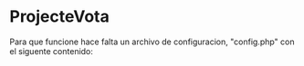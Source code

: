 # ProjecteVota

Para que funcione hace falta un archivo de configuracion, "config.php" con el siguente contenido:

<?php
	$hostname = "localhost";
	$dbname = "projecteVota";
	$username = "root";
	$pass = "";

	$pdo = new PDO ("mysql:host=$hostname; dbname=$dbname", "$username", "$pass");
?>
